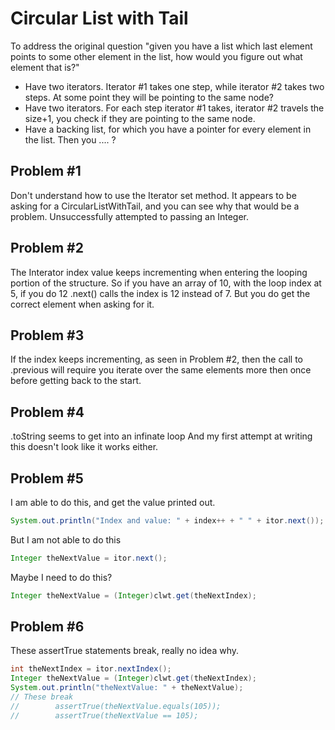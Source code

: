 Circular List with Tail
=======================

To address the original question "given you have a list which last element points to some other element in the list, how would you figure out what element that is?"
  * Have two iterators. Iterator #1 takes one step, while iterator #2 takes two steps.  At some point they will be pointing to the same node?
  * Have two iterators. For each step iterator #1 takes, iterator #2 travels the size+1, you check if they are pointing to the same node.
  * Have a backing list, for which you have a pointer for every element in the list.  Then you .... ?

Problem #1
----------
 Don't understand how to use the Iterator set method.  It appears to be asking for a CircularListWithTail, and you can see why that would be a problem.  Unsuccessfully attempted to passing an Integer.

Problem #2
----------
The Interator index value keeps incrementing when entering the looping portion of the structure.  So if you have an array of 10, with the loop index at 5, if you do 12 .next() calls the index is 12 instead of 7.  But you do get the correct element when asking for it.


Problem #3
----------
If the index keeps incrementing, as seen in Problem #2, then the call to .previous will require you iterate over the same elements more then once before getting back to the start.

Problem #4
----------
.toString seems to get into an infinate loop
And my first attempt at writing this doesn't look like it works either.

Problem #5
----------
I am able to do this, and get the value printed out. 
````java
System.out.println("Index and value: " + index++ + " " + itor.next());
````
But I am not able to do this
````java
Integer theNextValue = itor.next();
````
Maybe I need to do this?
````java
Integer theNextValue = (Integer)clwt.get(theNextIndex);
````
Problem #6
----------
These assertTrue statements break, really no idea why.
````java
int theNextIndex = itor.nextIndex();
Integer theNextValue = (Integer)clwt.get(theNextIndex);
System.out.println("theNextValue: " + theNextValue);
// These break
//        assertTrue(theNextValue.equals(105));
//        assertTrue(theNextValue == 105);
````
